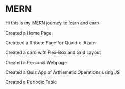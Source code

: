 # MERN
Hi this is my MERN journey to learn and earn


Created a Home Page 

Createed a Tribute Page for Quaid-e-Azam

Created a card with Flex-Box and Grid Layout

Created a Personal Webpage 

Created a Quiz App of Arthemetic Operations using JS

Created a Periodic Table
